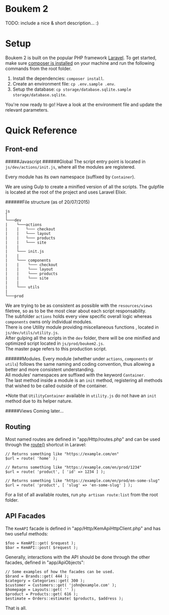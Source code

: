 # Boukem 2

TODO: include a nice & short description... :)

# Setup

Boukem 2 is built on the popular PHP framework [Laravel](http://laravel.com). To get started, make sure
[composer is installed](https://getcomposer.org/) on your machine and run the following commands from the root folder.

1. Install the dependencies: `composer install`.
2. Create an environment file: `cp .env.sample .env`.
3. Setup the database: `cp storage/database.sqlite.sample storage/database.sqlite`.

You're now ready to go! Have a look at the environment file and update the relevant parameters.

# Quick Reference

## Front-end 

#####Javascript
######Global
The script entry point is located in `js/dev/actions/init.js`, where all the modules are registered. 

Every module has its own namespace (suffixed by `Container`).

We are using Gulp to create a minified version of all the scripts. 
The gulpfile is located at the root of the project and uses Laravel Elixir.

######File structure (as of 20/07/2015)
```
js
│
└───dev
|    └───actions
|    |   └─── checkout
|    |   └─── layout
|    |   └─── products
|    |   └─── site
|    |
|    └─── init.js
|    |
|    └─── components
|    |    └─── checkout
|    |    └─── layout
|    |    └─── products
|    |    └─── site
|    |   
|    └─── utils
|
└───prod
```
We are trying to be as consistent as possible with the `resources/views` filetree, so as to be the most clear about each script responsability.  
The subfolder `actions` holds every view specific overall logic whereas `components` owns only individual modules.  
There is one Utility module providing miscellaneous functions , located in `js/dev/utils/utility.js`.  
After gulping all the scripts in the `dev` folder, there will be one minified and optimized script located in `js/prod/boukem2.js`.  
The master page refers to this production script.


######Modules. 
Every module (whether under `actions`, `components` or `utils`) follows the same naming and coding convention, thus allowing a better and more consistent understanding.  
All modules' namespaces are suffixed with the keyword `Container`.  
The last method inside a module is an `init` method, registering all methods that wished to be called outside of the container.

*Note that `UtilityContainer` available in `utility.js` do not have an `init` method due to its helper nature.

#####Views
Coming later...

## Routing

Most named routes are defined in "app/Http/routes.php" and can be used through the [route()](http://laravel.com/docs/5.0/routing#named-routes) shortcut in Laravel:

	// Returns something like "https://example.com/en"
	$url = route( 'home' );

	// Returns something like "https://example.com/en/prod/1234"
    $url = route( 'product', [ 'id' => 1234 ] );
	
	// Returns something like "https://example.com/en/prod/en-some-slug"
    $url = route( 'product', [ 'slug' => 'en-some-slug' ] );
    
For a list of all available routes, run `php artisan route:list` from the root folder.

## API Facades

The `KemAPI` facade is defined in "app/Http/KemApiHttpClient.php" and has two useful methods:

	$foo = KemAPI::get( $request );
    $bar = KemAPI::post( $request );

Generally, interactions with the API should be done through the other facades, defined in "app/ApiObjects":

    // Some examples of how the facades can be used.
	$brand = Brands::get( 444 );
    $category = Categories::get( 300 );
    $customer = Customers::get( 'john@example.com' );
	$homepage = Layouts::get( '' );
    $product = Products::get( 616 );
    $estimate = Orders::estimate( $products, $address );

That is all.